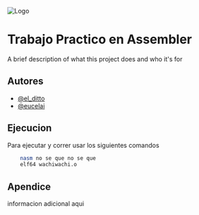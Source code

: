 
![Logo](https://www.e-soluciones-tic.com/wp-content/uploads/codigobinario.jpg)


#  Trabajo Practico en Assembler

A brief description of what this project does and who it's for


## Autores

- [@el_ditto](https://www.github.com/oswald1511)
- [@eucelai](https://www.github.com/CelesteLai)



## Ejecucion

Para ejecutar y correr usar los siguientes comandos
```bash
    nasm no se que no se que 
    elf64 wachiwachi.o
```
    
## Apendice

informacion adicional aqui

